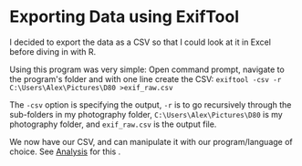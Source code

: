# Exporting Data using ExifTool

I decided to export the data as a CSV so that I could look at it in Excel before diving in with R.

Using this program was very simple: Open command prompt, navigate to the program's folder and with one line create the CSV:
```exiftool -csv -r C:\Users\Alex\Pictures\D80 >exif_raw.csv```

The `-csv` option is specifying the output, `-r` is to go recursively through the sub-folders in my photography folder, `C:\Users\Alex\Pictures\D80` is my photography folder, and `exif_raw.csv` is the output file.

We now have our CSV, and can manipulate it with our program/language of choice. See [Analysis](https://github.com/atomaszewicz/exif/blob/master/RStdo/Analysis.md?raw=TRUE) for this .


